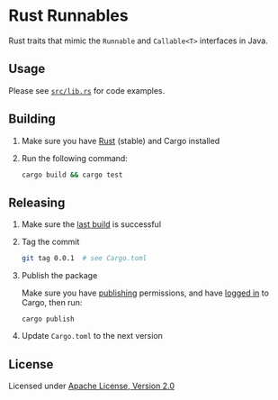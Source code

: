 # Rust Runnables

Rust traits that mimic the `Runnable` and `Callable<T>` interfaces in Java.

## Usage

Please see [`src/lib.rs`](src/lib.rs) for code examples.

## Building

1. Make sure you have [Rust](https://www.rust-lang.org/) (stable) and Cargo installed
2. Run the following command:

    ```bash
    cargo build && cargo test
    ```

## Releasing

1. Make sure the [last build](https://travis-ci.org/azriel91/rust_runnables) is successful
2. Tag the commit

    ```bash
    git tag 0.0.1  # see Cargo.toml
    ```

3. Publish the package

    Make sure you have [publishing](http://doc.crates.io/crates-io.html#publishing-crates) permissions, and have [logged in](https://crates.io/me) to Cargo, then run:

    ```
    cargo publish
    ```

4. Update `Cargo.toml` to the next version

## License

Licensed under [Apache License, Version 2.0](http://www.apache.org/licenses/LICENSE-2.0)
